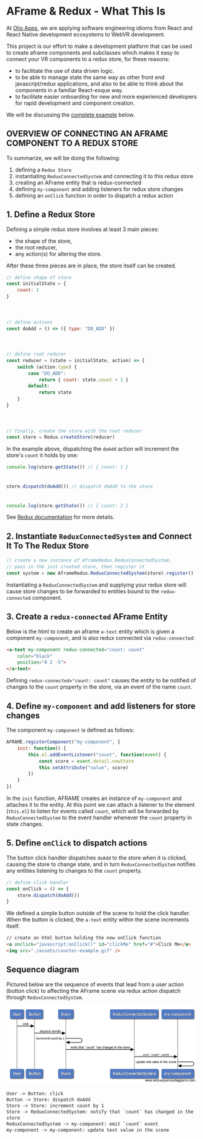 # AFrame & Redux - What This Is

At [Olio Apps](http://www.olioapps.com/), we are applying software engineering idioms from React and React Native development ecosystems to WebVR development.  

This project is our effort to make a development platform that can be used to create aframe components and subclasses which makes it easy to connect your VR components to a redux store, for these reasons:

- to facilitate the use of data driven logic.
- to be able to manage state the same way as other front end javascript/redux applications, and also to be able to think about the components in a familiar React-esque way.
- to facililate easier onboarding for new and more experienced developers for rapid development and component creation.

We will be discussing the [complete example](examples/connected_component.html) below.

## OVERVIEW OF CONNECTING AN AFRAME COMPONENT TO A REDUX STORE

To summarize, we will be doing the following:

1. defining a `Redux Store`
2. instantiating `ReduxConnectedSystem` and connecting it to this redux store
3. creating an AFrame entity that is redux-connected
4. defining `my-component` and adding listeners for redux store changes
5. defining an `onClick` function in order to dispatch a redux action

## 1. Define a Redux Store

Defining a simple redux store involves at least 3 main pieces:

- the shape of the store,
- the root reducer,
- any action(s) for altering the store.

After these three pieces are in place, the store itself can be created.

```javascript
// define shape of store
const initialState = {
    count: 1
}



// define actions
const doAdd = () => ({ type: "DO_ADD" })



// define root reducer
const reducer = (state = initialState, action) => {
    switch (action.type) {
        case "DO_ADD":
            return { count: state.count + 1 }
        default:
            return state
    }
}



// finally, create the store with the root reducer
const store = Redux.createStore(reducer)
```

In the example above, dispatching the `doAdd` action will increment the store's `count` it holds by one:

```javascript
console.log(store.getState()) // { count: 1 }


store.dispatch(doAdd()) // dispatch doAdd to the store


console.log(store.getState()) // { count: 2 }
```

See [Redux documentation](https://redux.js.org/basics/actions) for more details.

## 2. Instantiate `ReduxConnectedSystem` and Connect It To The Redux Store

```javascript
// create a new instance of AframeRedux.ReduxConnectedSystem,
// pass in the just created store, then register it
const system = new AframeRedux.ReduxConnectedSystem(store).register()
```

Instantiating a `ReduxConnectedSystem` and supplying your redux store will cause store changes to be forwarded to entities bound to the `redux-connected` component.

## 3. Create a `redux-connected` AFrame Entity

Below is the html to create an aframe `a-text` entity which is given a component `my-component`, and is also redux connected via `redux-connected`:

```html
<a-text my-component redux-connected="count: count"
    color="black"
    position="0 2 -5">
</a-text>
```

Defining `redux-connected="count: count"` causes the entity to be notified of changes to the `count` property in the store, via an event of the name `count`.

## 4. Define `my-component` and add listeners for store changes

The component `my-component` is defined as follows:

```javascript
AFRAME.registerComponent("my-component", {
    init: function() {
        this.el.addEventListener("count", function(event) {
            const score = event.detail.newState
            this.setAttribute("value", score)
        })
    }
})
```

In the `init` function, AFRAME creates an instance of `my-component` and attaches it to the entity. At this point we can attach a listener to the element (`this.el`) to listen for events called `count`, which will be forwarded by `ReduxConnectedSystem` to the event handler whenever the `count` property in state changes.  

## 5. Define `onClick` to dispatch actions

The button click handler dispatches `doAdd` to the store when it is clicked, causing the store to change state, and in turn `ReduxConnectedSystem` notifies any entities listening to changes to the `count` property.

```javascript
// define click handler
const onClick = () => {
    store.dispatch(doAdd())
}
```

We defined a simple button outside of the scene to hold the click handler. When the button is clicked, the `a-text` entity within the scene increments itself.

```html
// create an html button holding the new onClick function
<a onclick="javascript:onClick()" id="clickMe" href="#">Click Me</a>
<img src="./assets/counter-example.gif" />
```

## Sequence diagram

Pictured below are the sequence of events that lead from a user action (button click) to affecting the AFrame scene via redux action dispatch through `ReduxConnectedSystem`.

![alt text](./docs/flow.png)

```
User -> Button: click
Button -> Store: dispatch doAdd
Store -> Store: increment count by 1
Store -> ReduxConnectedSystem: notify that `count` has changed in the store
ReduxConnectedSystem -> my-component: emit `count` event
my-component -> my-component: update text value in the scene
```
